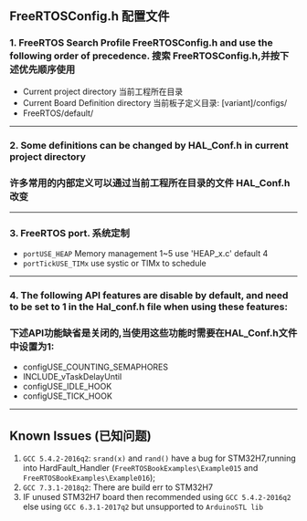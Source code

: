 
## FreeRTOSConfig.h 配置文件

### 1. FreeRTOS Search Profile FreeRTOSConfig.h and use the following order of precedence. 搜索 FreeRTOSConfig.h,并按下述优先顺序使用

-  Current project directory  当前工程所在目录
-  Current Board Definition directory 当前板子定义目录: [variant]/configs/
-  FreeRTOS/default/

---

### 2. Some definitions can be changed by HAL_Conf.h in current project directory
###   许多常用的内部定义可以通过当前工程所在目录的文件 HAL_Conf.h 改变

---

### 3. FreeRTOS port. 系统定制

-  	`portUSE_HEAP` Memory management 1~5  use 'HEAP_x.c' default 4
-  	`portTickUSE_TIMx` use  systic or TIMx  to schedule

--- 

### 4. The following API features are disable by default, and need to be set to 1 in the Hal_conf.h file when using these features:
###    下述API功能缺省是关闭的,当使用这些功能时需要在HAL_Conf.h文件中设置为1:

- configUSE_COUNTING_SEMAPHORES
- INCLUDE_vTaskDelayUntil
- configUSE_IDLE_HOOK
- configUSE_TICK_HOOK

---

## Known Issues (已知问题)
1. `GCC 5.4.2-2016q2`: `srand(x)` and `rand()` have a bug for STM32H7,running into HardFault_Handler (`FreeRTOSBookExamples\Example015` and `FreeRTOSBookExamples\Example016`);
2. `GCC 7.3.1-2018q2`: There are build err to STM32H7
3. IF unused STM32H7 board then recommended using `GCC 5.4.2-2016q2` else using `GCC 6.3.1-2017q2` but unsupported to `ArduinoSTL lib`         